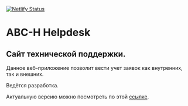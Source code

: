 [![Netlify Status](https://api.netlify.com/api/v1/badges/aa45f2cf-b7ce-4976-8184-f6fa502b4679/deploy-status)](https://app.netlify.com/sites/abccenter-helpdesk/deploys)

# АВС-Н Helpdesk
## Сайт технической поддержки.

Данное веб-приложение позволит вести учет заявок как внутренних, так и внешних.

Ведётся разработка.

Актуальную версию можно посмотреть по этой [ссылке](https://abccenter-helpdesk.netlify.app).
